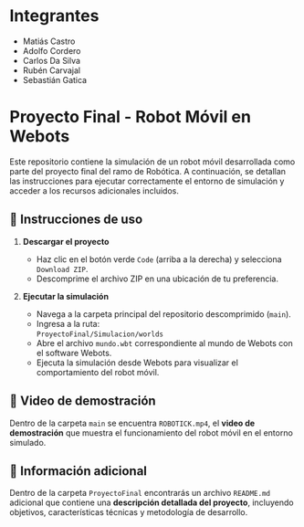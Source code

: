 # Integrantes

- Matiás Castro
- Adolfo Cordero
- Carlos Da Silva
- Rubén Carvajal
- Sebastián Gatica

# Proyecto Final - Robot Móvil en Webots

Este repositorio contiene la simulación de un robot móvil desarrollada como parte del proyecto final del ramo de Robótica. A continuación, se detallan las instrucciones para ejecutar correctamente el entorno de simulación y acceder a los recursos adicionales incluidos.

## 🚀 Instrucciones de uso

1. **Descargar el proyecto**
   - Haz clic en el botón verde `Code` (arriba a la derecha) y selecciona `Download ZIP`.
   - Descomprime el archivo ZIP en una ubicación de tu preferencia.

2. **Ejecutar la simulación**
   - Navega a la carpeta principal del repositorio descomprimido (`main`).
   - Ingresa a la ruta:  
     `ProyectoFinal/Simulacion/worlds`
   - Abre el archivo `mundo.wbt` correspondiente al mundo de Webots con el software Webots.
   - Ejecuta la simulación desde Webots para visualizar el comportamiento del robot móvil.

## 🎥 Video de demostración

Dentro de la carpeta `main` se encuentra `ROBOTICK.mp4`, el **video de demostración** que muestra el funcionamiento del robot móvil en el entorno simulado.

## 📄 Información adicional

Dentro de la carpeta `ProyectoFinal` encontrarás un archivo `README.md` adicional que contiene una **descripción detallada del proyecto**, incluyendo objetivos, características técnicas y metodología de desarrollo.
